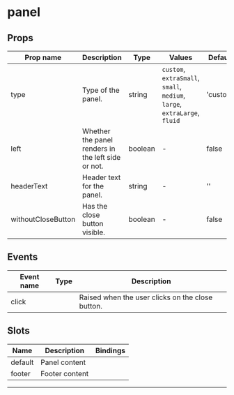 # panel

## Props

| Prop name          | Description                                        | Type    | Values                                                                    | Default  |
| ------------------ | -------------------------------------------------- | ------- | ------------------------------------------------------------------------- | -------- |
| type               | Type of the panel.                                 | string  | `custom`, `extraSmall`, `small`, `medium`, `large`, `extraLarge`, `fluid` | 'custom' |
| left               | Whether the panel renders in the left side or not. | boolean | -                                                                         | false    |
| headerText         | Header text for the panel.                         | string  | -                                                                         | ''       |
| withoutCloseButton | Has the close button visible.                      | boolean | -                                                                         | false    |

## Events

| Event name | Type | Description                                      |
| ---------- | ---- | ------------------------------------------------ |
| click      |      | Raised when the user clicks on the close button. |

## Slots

| Name    | Description    | Bindings |
| ------- | -------------- | -------- |
| default | Panel content  |          |
| footer  | Footer content |          |

---
